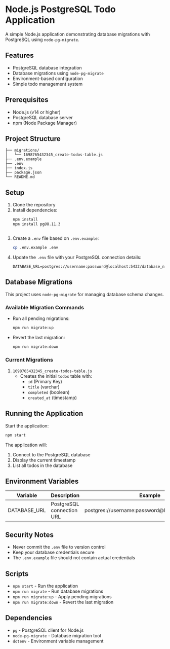 # Node.js PostgreSQL Todo Application

A simple Node.js application demonstrating database migrations with PostgreSQL using `node-pg-migrate`.

## Features

- PostgreSQL database integration
- Database migrations using `node-pg-migrate`
- Environment-based configuration
- Simple todo management system

## Prerequisites

- Node.js (v14 or higher)
- PostgreSQL database server
- npm (Node Package Manager)

## Project Structure

```
├── migrations/
│   └── 1698765432345_create-todos-table.js
├── .env.example
├── .env
├── index.js
├── package.json
└── README.md
```

## Setup

1. Clone the repository
2. Install dependencies:
   ```bash
   npm install
   npm install pg@8.11.3



   ```
3. Create a `.env` file based on `.env.example`:
   ```bash
   cp .env.example .env
   ```
4. Update the `.env` file with your PostgreSQL connection details:
   ```
   DATABASE_URL=postgres://username:password@localhost:5432/database_name
   ```

## Database Migrations

This project uses `node-pg-migrate` for managing database schema changes.

### Available Migration Commands

- Run all pending migrations:
  ```bash
  npm run migrate:up
  ```
- Revert the last migration:
  ```bash
  npm run migrate:down
  ```

### Current Migrations

1. `1698765432345_create-todos-table.js`
   - Creates the initial `todos` table with:
     - `id` (Primary Key)
     - `title` (varchar)
     - `completed` (boolean)
     - `created_at` (timestamp)

## Running the Application

Start the application:
```bash
npm start
```

The application will:
1. Connect to the PostgreSQL database
2. Display the current timestamp
3. List all todos in the database

## Environment Variables

| Variable      | Description                | Example                                           |
|--------------|----------------------------|---------------------------------------------------|
| DATABASE_URL | PostgreSQL connection URL  | postgres://username:password@localhost:5432/todos |

## Security Notes

- Never commit the `.env` file to version control
- Keep your database credentials secure
- The `.env.example` file should not contain actual credentials

## Scripts

- `npm start` - Run the application
- `npm run migrate` - Run database migrations
- `npm run migrate:up` - Apply pending migrations
- `npm run migrate:down` - Revert the last migration

## Dependencies

- `pg` - PostgreSQL client for Node.js
- `node-pg-migrate` - Database migration tool
- `dotenv` - Environment variable management
